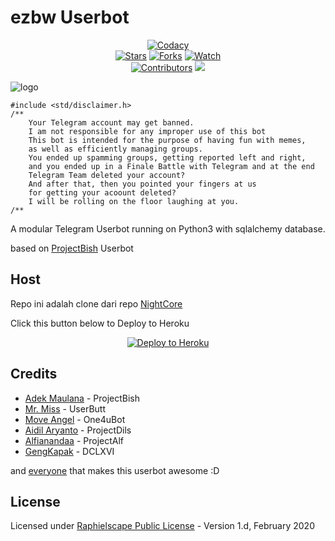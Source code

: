 # ezbw Userbot

<p align="center">
    <a href="https://app.codacy.com/gh/IrhamFadzillah/NightCore/dashboard"> <img src="https://img.shields.io/codacy/grade/a723cb464d5a4d25be3152b5d71de82d?color=blue&logo=codacy&style=flat-square" alt="Codacy" /></a><br>
    <a href="https://github.com/ez69bw/ezbwbot/stargazers"> <img src="https://img.shields.io/github/stars/ez69bw/ezbwbot?logo=github&style=flat-square" alt="Stars" /></a>
    <a href="https://github.com/ezbwbot/ezbwbot/network/members"> <img src="https://img.shields.io/github/forks/ez69bw/ezbwbot?logo=github&style=flat-square" alt="Forks" /></a>
    <a href="https://github.com/ez69bw/ezbwbot/watchers"> <img src="https://img.shields.io/github/watchers/ez69bw/ezbwbot?logo=github&style=flat-square" alt="Watch" /></a><br>
    <a href="https://github.com/ez69bw/ezbwbot/graphs/contributors"> <img src="https://img.shields.io/github/contributors/ez69bw/ezbwbot?color=blue&style=flat-square" alt="Contributors" /></a>
    <a href="https://pypi.org/project/Telethon/"> <img src="https://img.shields.io/pypi/v/telethon?label=telethon&logo=pypi&logoColor=white&style=flat-square" /></a>
</p>

![logo](https://telegra.ph/file/22a9fddfa09723d4e58c7.jpg)

```
#include <std/disclaimer.h>
/**
    Your Telegram account may get banned.
    I am not responsible for any improper use of this bot
    This bot is intended for the purpose of having fun with memes,
    as well as efficiently managing groups.
    You ended up spamming groups, getting reported left and right,
    and you ended up in a Finale Battle with Telegram and at the end
    Telegram Team deleted your account?
    And after that, then you pointed your fingers at us
    for getting your acoount deleted?
    I will be rolling on the floor laughing at you.
/**
```

A modular Telegram Userbot running on Python3 with sqlalchemy database. 

based on [ProjectBish](https://github.com/adekmaulana/ProjectBish) Userbot
 
 ## Host
Repo ini adalah clone dari repo [NightCore](https://github.com/IrhamFadzillah/NightCore)

Click this button below to Deploy to Heroku
<p align="center"><a href="https://heroku.com/deploy?template=https://github.com/ez69bw/ezbwbot"> <img src="https://www.herokucdn.com/deploy/button.png" alt="Deploy to Heroku"/></a></p>

## Credits
* [Adek Maulana](https://github.com/adekmaulana) - ProjectBish
* [Mr. Miss](https://github.com/keselekpermen69) - UserButt
* [Move Angel](https://github.com/MoveAngel) - One4uBot
* [Aidil Aryanto](https://github.com/aidilaryanto) - ProjectDils
* [Alfianandaa](https://github.com/alfianandaa) - ProjectAlf
* [GengKapak](https://github.com/GengKapak) - DCLXVI

and [everyone](https://github.com/ez69bw/ezbwbot/graphs/contributors) that makes this userbot awesome :D

## License
Licensed under [Raphielscape Public License](https://github.com/IrhamFadzillah/NightCore/blob/master/LICENSE) - Version 1.d, February 2020
